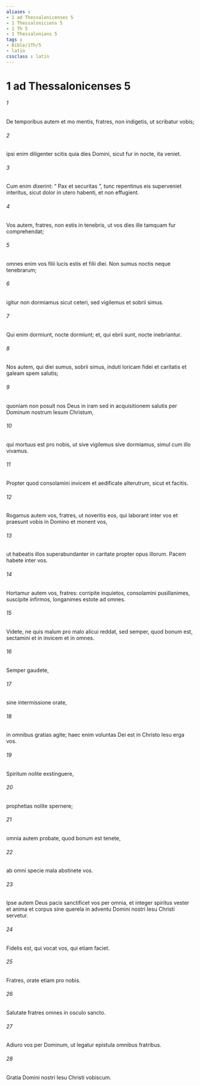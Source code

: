 ```yaml
---
aliases : 
- 1 ad Thessalonicenses 5
- 1 Thessaloniciens 5
- 1 Th 5
- 1 Thessalonians 5
tags : 
- Bible/1Th/5
- latin
cssclass : latin
---
```


# 1 ad Thessalonicenses 5

###### 1
De temporibus autem et mo mentis, fratres, non indigetis, ut scribatur vobis; 
###### 2
ipsi enim diligenter scitis quia dies Domini, sicut fur in nocte, ita veniet. 
###### 3
Cum enim dixerint: “ Pax et securitas ”, tunc repentinus eis superveniet interitus, sicut dolor in utero habenti, et non effugient. 
###### 4
Vos autem, fratres, non estis in tenebris, ut vos dies ille tamquam fur comprehendat; 
###### 5
omnes enim vos filii lucis estis et filii diei. Non sumus noctis neque tenebrarum; 
###### 6
igitur non dormiamus sicut ceteri, sed vigilemus et sobrii simus.
###### 7
Qui enim dormiunt, nocte dormiunt; et, qui ebrii sunt, nocte inebriantur. 
###### 8
Nos autem, qui diei sumus, sobrii simus, induti loricam fidei et caritatis et galeam spem salutis; 
###### 9
quoniam non posuit nos Deus in iram sed in acquisitionem salutis per Dominum nostrum Iesum Christum, 
###### 10
qui mortuus est pro nobis, ut sive vigilemus sive dormiamus, simul cum illo vivamus. 
###### 11
Propter quod consolamini invicem et aedificate alterutrum, sicut et facitis.
###### 12
Rogamus autem vos, fratres, ut noveritis eos, qui laborant inter vos et praesunt vobis in Domino et monent vos, 
###### 13
ut habeatis illos superabundanter in caritate propter opus illorum. Pacem habete inter vos. 
###### 14
Hortamur autem vos, fratres: corripite inquietos, consolamini pusillanimes, suscipite infirmos, longanimes estote ad omnes. 
###### 15
Videte, ne quis malum pro malo alicui reddat, sed semper, quod bonum est, sectamini et in invicem et in omnes. 
###### 16
Semper gaudete, 
###### 17
sine intermissione orate, 
###### 18
in omnibus gratias agite; haec enim voluntas Dei est in Christo Iesu erga vos. 
###### 19
Spiritum nolite exstinguere, 
###### 20
prophetias nolite spernere; 
###### 21
omnia autem probate, quod bonum est tenete, 
###### 22
ab omni specie mala abstinete vos.
###### 23
Ipse autem Deus pacis sanctificet vos per omnia, et integer spiritus vester et anima et corpus sine querela in adventu Domini nostri Iesu Christi servetur. 
###### 24
Fidelis est, qui vocat vos, qui etiam faciet.
###### 25
Fratres, orate etiam pro nobis.
###### 26
Salutate fratres omnes in osculo sancto. 
###### 27
Adiuro vos per Dominum, ut legatur epistula omnibus fratribus. 
###### 28
Gratia Domini nostri Iesu Christi vobiscum.

